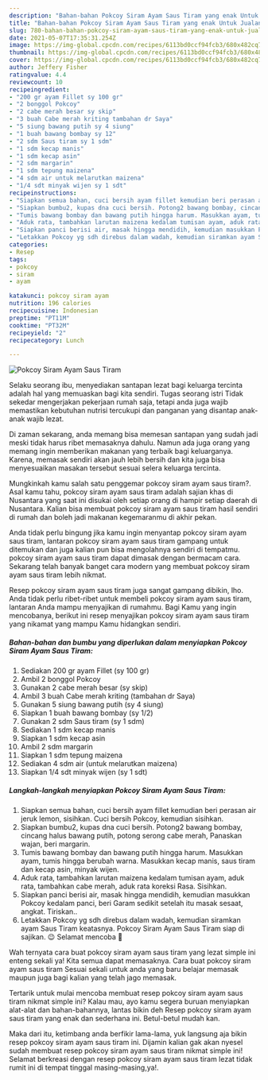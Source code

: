 ```yaml
---
description: "Bahan-bahan Pokcoy Siram Ayam Saus Tiram yang enak Untuk Jualan"
title: "Bahan-bahan Pokcoy Siram Ayam Saus Tiram yang enak Untuk Jualan"
slug: 780-bahan-bahan-pokcoy-siram-ayam-saus-tiram-yang-enak-untuk-jualan
date: 2021-05-07T17:35:31.254Z
image: https://img-global.cpcdn.com/recipes/6113bd0ccf94fcb3/680x482cq70/pokcoy-siram-ayam-saus-tiram-foto-resep-utama.jpg
thumbnail: https://img-global.cpcdn.com/recipes/6113bd0ccf94fcb3/680x482cq70/pokcoy-siram-ayam-saus-tiram-foto-resep-utama.jpg
cover: https://img-global.cpcdn.com/recipes/6113bd0ccf94fcb3/680x482cq70/pokcoy-siram-ayam-saus-tiram-foto-resep-utama.jpg
author: Jeffery Fisher
ratingvalue: 4.4
reviewcount: 10
recipeingredient:
- "200 gr ayam Fillet sy 100 gr"
- "2 bonggol Pokcoy"
- "2 cabe merah besar sy skip"
- "3 buah Cabe merah kriting tambahan dr Saya"
- "5 siung bawang putih sy 4 siung"
- "1 buah bawang bombay sy 12"
- "2 sdm Saus tiram sy 1 sdm"
- "1 sdm kecap manis"
- "1 sdm kecap asin"
- "2 sdm margarin"
- "1 sdm tepung maizena"
- "4 sdm air untuk melarutkan maizena"
- "1/4 sdt minyak wijen sy 1 sdt"
recipeinstructions:
- "Siapkan semua bahan, cuci bersih ayam fillet kemudian beri perasan air jeruk lemon, sisihkan. Cuci bersih Pokcoy, kemudian sisihkan."
- "Siapkan bumbu2, kupas dna cuci bersih. Potong2 bawang bombay, cincang halus bawang putih, potong serong cabe merah, Panaskan wajan, beri margarin."
- "Tumis bawang bombay dan bawang putih hingga harum. Masukkan ayam, tumis hingga berubah warna. Masukkan kecap manis, saus tiram dan kecap asin, minyak wijen."
- "Aduk rata, tambahkan larutan maizena kedalam tumisan ayam, aduk rata, tambahkan cabe merah, aduk rata koreksi Rasa. Sisihkan."
- "Siapkan panci berisi air, masak hingga mendidih, kemudian masukkan Pokcoy kedalam panci, beri Garam sedikit setelah itu masak sesaat, angkat. Tiriskan.."
- "Letakkan Pokcoy yg sdh direbus dalam wadah, kemudian siramkan ayam Saus Tiram keatasnya. Pokcoy Siram Ayam Saus Tiram siap di sajikan. 😉 Selamat mencoba 🙏"
categories:
- Resep
tags:
- pokcoy
- siram
- ayam

katakunci: pokcoy siram ayam 
nutrition: 196 calories
recipecuisine: Indonesian
preptime: "PT11M"
cooktime: "PT32M"
recipeyield: "2"
recipecategory: Lunch

---
```



![Pokcoy Siram Ayam Saus Tiram](https://img-global.cpcdn.com/recipes/6113bd0ccf94fcb3/680x482cq70/pokcoy-siram-ayam-saus-tiram-foto-resep-utama.jpg)

Selaku seorang ibu, menyediakan santapan lezat bagi keluarga tercinta adalah hal yang memuaskan bagi kita sendiri. Tugas seorang istri Tidak sekedar mengerjakan pekerjaan rumah saja, tetapi anda juga wajib memastikan kebutuhan nutrisi tercukupi dan panganan yang disantap anak-anak wajib lezat.

Di zaman  sekarang, anda memang bisa memesan santapan yang sudah jadi meski tidak harus ribet memasaknya dahulu. Namun ada juga orang yang memang ingin memberikan makanan yang terbaik bagi keluarganya. Karena, memasak sendiri akan jauh lebih bersih dan kita juga bisa menyesuaikan masakan tersebut sesuai selera keluarga tercinta. 



Mungkinkah kamu salah satu penggemar pokcoy siram ayam saus tiram?. Asal kamu tahu, pokcoy siram ayam saus tiram adalah sajian khas di Nusantara yang saat ini disukai oleh setiap orang di hampir setiap daerah di Nusantara. Kalian bisa membuat pokcoy siram ayam saus tiram hasil sendiri di rumah dan boleh jadi makanan kegemaranmu di akhir pekan.

Anda tidak perlu bingung jika kamu ingin menyantap pokcoy siram ayam saus tiram, lantaran pokcoy siram ayam saus tiram gampang untuk ditemukan dan juga kalian pun bisa mengolahnya sendiri di tempatmu. pokcoy siram ayam saus tiram dapat dimasak dengan bermacam cara. Sekarang telah banyak banget cara modern yang membuat pokcoy siram ayam saus tiram lebih nikmat.

Resep pokcoy siram ayam saus tiram juga sangat gampang dibikin, lho. Anda tidak perlu ribet-ribet untuk membeli pokcoy siram ayam saus tiram, lantaran Anda mampu menyajikan di rumahmu. Bagi Kamu yang ingin mencobanya, berikut ini resep menyajikan pokcoy siram ayam saus tiram yang nikamat yang mampu Kamu hidangkan sendiri.

<!--inarticleads1-->

##### Bahan-bahan dan bumbu yang diperlukan dalam menyiapkan Pokcoy Siram Ayam Saus Tiram:

1. Sediakan 200 gr ayam Fillet (sy 100 gr)
1. Ambil 2 bonggol Pokcoy
1. Gunakan 2 cabe merah besar (sy skip)
1. Ambil 3 buah Cabe merah kriting (tambahan dr Saya)
1. Gunakan 5 siung bawang putih (sy 4 siung)
1. Siapkan 1 buah bawang bombay (sy 1/2)
1. Gunakan 2 sdm Saus tiram (sy 1 sdm)
1. Sediakan 1 sdm kecap manis
1. Siapkan 1 sdm kecap asin
1. Ambil 2 sdm margarin
1. Siapkan 1 sdm tepung maizena
1. Sediakan 4 sdm air (untuk melarutkan maizena)
1. Siapkan 1/4 sdt minyak wijen (sy 1 sdt)




<!--inarticleads2-->

##### Langkah-langkah menyiapkan Pokcoy Siram Ayam Saus Tiram:

1. Siapkan semua bahan, cuci bersih ayam fillet kemudian beri perasan air jeruk lemon, sisihkan. Cuci bersih Pokcoy, kemudian sisihkan.
1. Siapkan bumbu2, kupas dna cuci bersih. Potong2 bawang bombay, cincang halus bawang putih, potong serong cabe merah, Panaskan wajan, beri margarin.
1. Tumis bawang bombay dan bawang putih hingga harum. Masukkan ayam, tumis hingga berubah warna. Masukkan kecap manis, saus tiram dan kecap asin, minyak wijen.
1. Aduk rata, tambahkan larutan maizena kedalam tumisan ayam, aduk rata, tambahkan cabe merah, aduk rata koreksi Rasa. Sisihkan.
1. Siapkan panci berisi air, masak hingga mendidih, kemudian masukkan Pokcoy kedalam panci, beri Garam sedikit setelah itu masak sesaat, angkat. Tiriskan..
1. Letakkan Pokcoy yg sdh direbus dalam wadah, kemudian siramkan ayam Saus Tiram keatasnya. Pokcoy Siram Ayam Saus Tiram siap di sajikan. 😉 Selamat mencoba 🙏




Wah ternyata cara buat pokcoy siram ayam saus tiram yang lezat simple ini enteng sekali ya! Kita semua dapat memasaknya. Cara buat pokcoy siram ayam saus tiram Sesuai sekali untuk anda yang baru belajar memasak maupun juga bagi kalian yang telah jago memasak.

Tertarik untuk mulai mencoba membuat resep pokcoy siram ayam saus tiram nikmat simple ini? Kalau mau, ayo kamu segera buruan menyiapkan alat-alat dan bahan-bahannya, lantas bikin deh Resep pokcoy siram ayam saus tiram yang enak dan sederhana ini. Betul-betul mudah kan. 

Maka dari itu, ketimbang anda berfikir lama-lama, yuk langsung aja bikin resep pokcoy siram ayam saus tiram ini. Dijamin kalian gak akan nyesel sudah membuat resep pokcoy siram ayam saus tiram nikmat simple ini! Selamat berkreasi dengan resep pokcoy siram ayam saus tiram lezat tidak rumit ini di tempat tinggal masing-masing,ya!.

